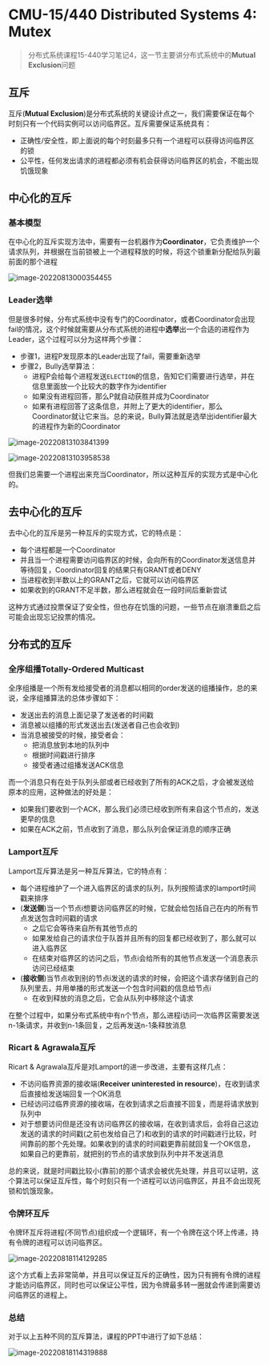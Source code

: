 # CMU-15/440 Distributed Systems 4: Mutex

> 分布式系统课程15-440学习笔记4，这一节主要讲分布式系统中的**Mutual Exclusion**问题

## 互斥

互斥(**Mutual Exclusion**)是分布式系统的关键设计点之一，我们需要保证在每个时刻只有一个代码实例可以访问临界区。互斥需要保证系统具有：

- 正确性/安全性，即上面说的每个时刻最多只有一个进程可以获得访问临界区的锁
- 公平性，任何发出请求的进程都必须有机会获得访问临界区的机会，不能出现饥饿现象

## 中心化的互斥

### 基本模型

在中心化的互斥实现方法中，需要有一台机器作为**Coordinator**，它负责维护一个请求队列，并根据在当前锁被上一个进程释放的时候，将这个锁重新分配给队列最前面的那个进程

![image-20220813000354455](static/image-20220813000354455.png)

### Leader选举

但是很多时候，分布式系统中没有专门的Coordinator，或者Coordinator会出现fail的情况，这个时候就需要从分布式系统的进程中**选举**出一个合适的进程作为Leader，这个过程可以分为这样两个步骤：

- 步骤1，进程P发现原本的Leader出现了fail，需要重新选举
- 步骤2，Bully选举算法：
  - 进程P会给每个进程发送`ELECTION`的信息，告知它们需要进行选举，并在信息里面放一个比较大的数字作为identifier
  - 如果没有进程回答，那么P就自动获胜并成为Coordinator
  - 如果有进程回答了这条信息，并附上了更大的identifier，那么Coordinator就让它来当。总的来说，Bully算法就是选举出identifier最大的进程作为新的Coordinator

![image-20220813103841399](static/image-20220813103841399.png)

![image-20220813103958538](static/image-20220813103958538.png)

但我们总需要一个进程出来充当Coordinator，所以这种互斥的实现方式是中心化的。

## 去中心化的互斥

去中心化的互斥是另一种互斥的实现方式，它的特点是：

- 每个进程都是一个Coordinator
- 并且当一个进程需要访问临界区的时候，会向所有的Coordinator发送信息并等待回复，Coordinator回复的结果只有GRANT或者DENY
- 当进程收到半数以上的GRANT之后，它就可以访问临界区
- 如果收到的GRANT不足半数，那么进程就会在一段时间后重新尝试

这种方式通过投票保证了安全性，但也存在饥饿的问题，一些节点在崩溃重启之后可能会出现忘记投票的情况。



## 分布式的互斥

### 全序组播Totally-Ordered Multicast

全序组播是一个所有发给接受者的消息都以相同的order发送的组播操作，总的来说，全序组播算法的总体步骤如下：

- 发送出去的消息上面记录了发送者的时间戳
- 消息被以组播的形式发送出去(发送者自己也会收到)
- 当消息被接受的时候，接受者会：
  - 把消息放到本地的队列中
  - 根据时间戳进行排序
  - 接受者通过组播发送ACK信息

而一个消息只有在处于队列头部或者已经收到了所有的ACK之后，才会被发送给原本的应用，这种做法的好处是：

- 如果我们要收到一个ACK，那么我们必须已经收到所有来自这个节点的，发送更早的信息
- 如果在ACK之前，节点收到了消息，那么队列会保证消息的顺序正确

### Lamport互斥

Lamport互斥算法是另一种互斥算法，它的特点有：

- 每个进程维护了一个进入临界区的请求的队列，队列按照请求的lamport时间戳来排序
- (**发送侧**)当一个节点i想要访问临界区的时候，它就会给包括自己在内的所有节点发送包含时间戳的请求
  - 之后它会等待来自所有其他节点的
  - 如果发给自己的请求位于队首并且所有的回复都已经收到了，那么就可以进入临界区
  - 在结束对临界区的访问之后，节点i会给所有的其他节点发送一个消息表示访问已经结束
- (**接收侧**)当节点收到别的节点i发送的请求的时候，会把这个请求存储到自己的队列里去，并用单播的形式发送一个包含时间戳的信息给节点i
  - 在收到释放的消息之后，它会从队列中移除这个请求

在整个过程中，如果分布式系统中有n个节点，那么进程i访问一次临界区需要发送n-1条请求，并收到n-1条回复，之后再发送n-1条释放消息

### **Ricart & Agrawala**互斥

Ricart & Agrawala互斥是对Lamport的进一步改进，主要有这样几点：

- 不访问临界资源的接收端(**Receiver uninterested in resource**)，在收到请求后直接给发送端回复一个OK消息
- 已经访问过临界资源的接收端，在收到请求之后直接不回复，而是将请求放到队列中
- 对于想要访问但是还没有访问临界区的接收端，在收到请求后，会将自己这边发送的请求的时间戳(之前也发给自己了)和收到的请求的时间戳进行比较，时间靠前的那个先处理。如果收到的请求的时间戳更靠前就回复一个OK信息，如果自己的更靠前，就把别的节点的请求放到队列中并不发送消息

总的来说，就是时间戳比较小(靠前)的那个请求会被优先处理，并且可以证明，这个算法可以保证互斥性，每个时刻只有一个进程可以访问临界区，并且不会出现死锁和饥饿现象。

### 令牌环互斥

令牌环互斥将进程(不同节点)组织成一个逻辑环，有一个令牌在这个环上传递，持有令牌的进程可以访问临界区。

![image-20220818114129285](static/image-20220818114129285.png)

这个方式看上去非常简单，并且可以保证互斥的正确性，因为只有拥有令牌的进程才能访问临界区，同时也可以保证公平性，因为令牌最多转一圈就会传递到需要访问临界区的进程上。

### 总结

对于以上五种不同的互斥算法，课程的PPT中进行了如下总结：

![image-20220818114319888](static/image-20220818114319888.png)

